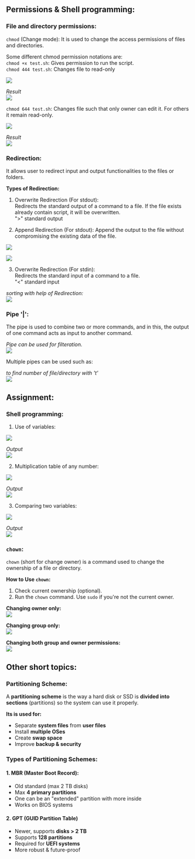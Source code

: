 ## Permissions & Shell programming:
### File and directory permissions:
`chmod` (Change mode): It is used to change the access permissions of files and directories.

Some different chmod permission notations are:<br>
 `chmod +x test.sh`:  Gives permission to run the script.<br>
 `chmod 444 test.sh`: Changes file to read-only
 
![](https://github.com/KamaljeetKaur00/Daily_bash_notes_2025/blob/main/images/read-only.jpg)

*Result* <br>
![](https://github.com/KamaljeetKaur00/Daily_bash_notes_2025/blob/main/images/read-only_result.jpg)


 `chmod 644 test.sh`: Changes file such that only owner can edit it. For others it remain read-only.

![](https://github.com/KamaljeetKaur00/Daily_bash_notes_2025/blob/main/images/user_writable.jpg)

*Result* <br>
![](https://github.com/KamaljeetKaur00/Daily_bash_notes_2025/blob/main/images/user_writable_result.jpg)

### Redirection:
 It allows user to redirect input and output functionalities to the files or folders. 

**Types of Redirection:**
1. Overwrite Redirection (For stdout):<br>
Redirects the standard output of a command to a file. If the file exists already contain script, it will be overwritten.<br>
">" standard output<br>


2. Append Redirection (For stdout): 
Append the output to the file without compromising the existing data of the file.

![](https://github.com/KamaljeetKaur00/Daily_bash_notes_2025/blob/main/images/redirection.jpg)

![](https://github.com/KamaljeetKaur00/Daily_bash_notes_2025/blob/main/images/redirection._result.jpg)

3. Overwrite Redirection (For stdin):<br> 
Redirects the standard input of a command to a file.<br>
"<" standard input

*sorting with help of Redirection:* <br>
![](https://github.com/KamaljeetKaur00/Daily_bash_notes_2025/blob/main/images/sortbyredirection.jpg)

### Pipe '|':
The pipe is used to combine two or more commands, and in this, the output of one command acts as input to another command.

*Pipe can be used for filteration.* <br>
![](https://github.com/KamaljeetKaur00/Daily_bash_notes_2025/blob/main/images/pipe.jpg)

Multiple pipes can be used such as:

*to find number of file/directory with 't'* <br>
![](https://github.com/KamaljeetKaur00/Daily_bash_notes_2025/blob/main/images/multi_pipe.jpg)

## Assignment:

### Shell programming:
1. Use of variables:
   
![](https://github.com/KamaljeetKaur00/Daily_bash_notes_2025/blob/main/images/shell_variable_GNU.jpg)

*Output* <br>
![](https://github.com/KamaljeetKaur00/Daily_bash_notes_2025/blob/main/images/shell_variable.jpg)

2. Multiplication table of any number:

![](https://github.com/KamaljeetKaur00/Daily_bash_notes_2025/blob/main/images/shell_table_GNU.jpg)

*Output* <br>
![](https://github.com/KamaljeetKaur00/Daily_bash_notes_2025/blob/main/images/shell_table.jpg)

3. Comparing two variables:
   
![](https://github.com/KamaljeetKaur00/Daily_bash_notes_2025/blob/main/images/shell_compare_GNU.jpg)

*Output* <br>
![](https://github.com/KamaljeetKaur00/Daily_bash_notes_2025/blob/main/images/shell_compare.jpg)

### `chown`:
`chown` (short for change owner) is a command used to change the ownership of a file or directory.

**How to Use `chown`:**
 1. Check current ownership (optional).
 2. Run the `chown` command.  Use `sudo` if you're not the current owner.

**Changing owner only:**<br>
![](https://github.com/KamaljeetKaur00/Daily_bash_notes_2025/blob/main/images/chown.jpg)

**Changing group only:**<br>
![](https://github.com/KamaljeetKaur00/Daily_bash_notes_2025/blob/main/images/chown_group.jpg)

**Changing both group and owner permissions:** <br>
![](https://github.com/KamaljeetKaur00/Daily_bash_notes_2025/blob/main/images/chown_group-own.jpg)

## Other short topics:
### Partitioning Scheme:

A **partitioning scheme** is the way a hard disk or SSD is **divided into sections** (partitions) so the system can use it properly.

**Its is used for:**<br>
* Separate **system files** from **user files**
* Install **multiple OSes**
* Create **swap space**
* Improve **backup & security**


### Types of Partitioning Schemes:

#### 1. MBR (Master Boot Record):

* Old standard (max 2 TB disks)
* Max **4 primary partitions**
* One can be an "extended" partition with more inside
* Works on BIOS systems

#### 2. **GPT (GUID Partition Table)**

* Newer, supports **disks > 2 TB**
* Supports **128 partitions**
* Required for **UEFI systems**
* More robust & future-proof

